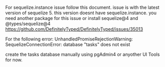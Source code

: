 For sequelize.instance issue follow this document. issue is with the latest version of sequelize 5.
this version doesnt have sequelize.instance.
you need another package for this issue or install sequelize@4 and @types/sequelize@4
https://github.com/DefinitelyTyped/DefinitelyTyped/issues/35013

For the following error:
UnhandledPromiseRejectionWarning: SequelizeConnectionError: database "tasks" does not exist

create the tasks database manually using pgAdmin4 or anyother UI Tools for now.
